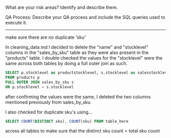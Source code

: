 What are your risk areas? Identify and describe them.



QA Process:
Describe your QA process and include the SQL queries used to execute it.

--------------------------------------------------------------

make sure there are no duplicate 'sku'


In cleaning_data.md I decided to delete the "name" and "stocklevel" columns in the "sales_by_sku" table as they were also present in the "products" table. I double checked the values for the "stocklevel" were the same across both tables by doing a full outer join as such.

```sql
SELECT p.stocklevel as productstocklevel, s.stocklevel as salesstocklevel
FROM products p
FULL OUTER JOIN sales_by_sku s
ON p.stocklevel = s.stocklevel
```
after confirming the values were the same, I deleted the two columns mentioned previously from sales_by_sku.

I also checked for duplicate sku's using...

```sql
SELECT COUNT(DISTINCT sku), COUNT(sku) FROM table_here
```
across all tables to make sure that the distinct sku count = total sku count
